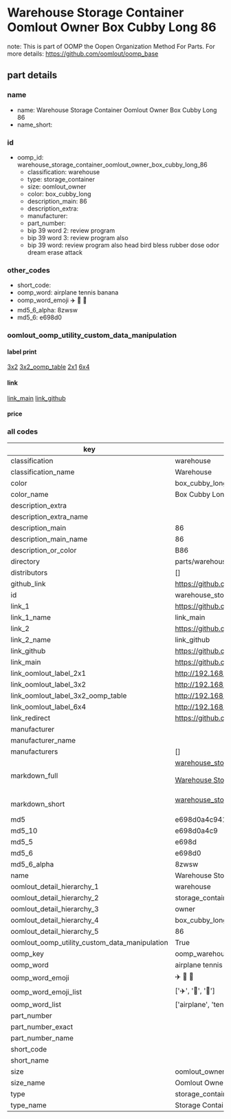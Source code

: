 # Warehouse Storage Container Oomlout Owner Box Cubby Long 86  

note: This is part of OOMP the Oopen Organization Method For Parts. For more details: https://github.com/oomlout/oomp_base

##  part details
  







### name
* name: Warehouse Storage Container Oomlout Owner Box Cubby Long 86
* name_short: 
### id
* oomp_id: warehouse_storage_container_oomlout_owner_box_cubby_long_86
  * classification: warehouse
  * type: storage_container
  * size: oomlout_owner
  * color: box_cubby_long
  * description_main: 86
  * description_extra: 
  * manufacturer: 
  * part_number: 
  * bip 39 word 2: review program
  * bip 39 word 3: review program also
  * bip 39 word: review program also head bird bless rubber dose odor dream erase attack

### other_codes
* short_code: 
* oomp_word: airplane tennis banana
* oomp_word_emoji :airplane: :tennis: :banana:
* md5_6_alpha: 8zwsw
* md5_6: e698d0






### oomlout_oomp_utility_custom_data_manipulation
#### label print
[3x2](http://192.168.1.245:1112/?label=oomp%208zwsw)
[3x2_oomp_table](http://192.168.1.108:1112/?label=oomp%208zwsw)
[2x1](http://192.168.1.242:1112/?label=oomp%208zwsw)
[6x4](http://192.168.1.55:1112/?label=oomp%208zwsw)    

#### link

[link_main](https://github.com/oomlout/oomlout_oomp_version_1_messy/tree/main/parts/warehouse_storage_container_oomlout_owner_box_cubby_long_86) [link_github](https://github.com/oomlout/oomlout_oomp_version_1_messy/tree/main/parts/warehouse_storage_container_oomlout_owner_box_cubby_long_86)                             

#### price







### all codes 
| key | value |  
| --- | --- |  
| classification | warehouse |  
| classification_name | Warehouse |  
| color | box_cubby_long |  
| color_name | Box Cubby Long |  
| description_extra |  |  
| description_extra_name |  |  
| description_main | 86 |  
| description_main_name | 86 |  
| description_or_color | B86 |  
| directory | parts/warehouse_storage_container_oomlout_owner_box_cubby_long_86 |  
| distributors | [] |  
| github_link | https://github.com/oomlout/oomlout_oomp_part_src/tree/main/parts/warehouse_storage_container_oomlout_owner_box_cubby_long_86 |  
| id | warehouse_storage_container_oomlout_owner_box_cubby_long_86 |  
| link_1 | https://github.com/oomlout/oomlout_oomp_version_1_messy/tree/main/parts/warehouse_storage_container_oomlout_owner_box_cubby_long_86 |  
| link_1_name | link_main |  
| link_2 | https://github.com/oomlout/oomlout_oomp_version_1_messy/tree/main/parts/warehouse_storage_container_oomlout_owner_box_cubby_long_86 |  
| link_2_name | link_github |  
| link_github | https://github.com/oomlout/oomlout_oomp_version_1_messy/tree/main/parts/warehouse_storage_container_oomlout_owner_box_cubby_long_86 |  
| link_main | https://github.com/oomlout/oomlout_oomp_version_1_messy/tree/main/parts/warehouse_storage_container_oomlout_owner_box_cubby_long_86 |  
| link_oomlout_label_2x1 | http://192.168.1.242:1112/?label=oomp%208zwsw |  
| link_oomlout_label_3x2 | http://192.168.1.245:1112/?label=oomp%208zwsw |  
| link_oomlout_label_3x2_oomp_table | http://192.168.1.108:1112/?label=oomp%208zwsw |  
| link_oomlout_label_6x4 | http://192.168.1.55:1112/?label=oomp%208zwsw |  
| link_redirect | https://github.com/oomlout/oomlout_oomp_version_1_messy/tree/main/parts/warehouse_storage_container_oomlout_owner_box_cubby_long_86 |  
| manufacturer |  |  
| manufacturer_name |  |  
| manufacturers | [] |  
| markdown_full | [warehouse_storage_container_oomlout_owner_box_cubby_long_86](none)<br>[](none)<br>[Warehouse Storage Container Oomlout Owner Box Cubby Long 86](none)<br><br> |  
| markdown_short | [warehouse_storage_container_oomlout_owner_box_cubby_long_86](none)<br><br> |  
| md5 | e698d0a4c94197985e8b46a00eaafdc4 |  
| md5_10 | e698d0a4c9 |  
| md5_5 | e698d |  
| md5_6 | e698d0 |  
| md5_6_alpha | 8zwsw |  
| name | Warehouse Storage Container Oomlout Owner Box Cubby Long 86 |  
| oomlout_detail_hierarchy_1 | warehouse |  
| oomlout_detail_hierarchy_2 | storage_container |  
| oomlout_detail_hierarchy_3 | owner |  
| oomlout_detail_hierarchy_4 | box_cubby_long |  
| oomlout_detail_hierarchy_5 | 86 |  
| oomlout_oomp_utility_custom_data_manipulation | True |  
| oomp_key | oomp_warehouse_storage_container_oomlout_owner_box_cubby_long_86 |  
| oomp_word | airplane tennis banana |  
| oomp_word_emoji | :airplane: :tennis: :banana: |  
| oomp_word_emoji_list | [':airplane:', ':tennis:', ':banana:'] |  
| oomp_word_list | ['airplane', 'tennis', 'banana'] |  
| part_number |  |  
| part_number_exact |  |  
| part_number_name |  |  
| short_code |  |  
| short_name |  |  
| size | oomlout_owner |  
| size_name | Oomlout Owner |  
| type | storage_container |  
| type_name | Storage Container |  
